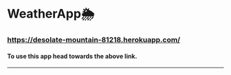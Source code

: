 # WeatherApp🌦

### https://desolate-mountain-81218.herokuapp.com/
#### To use this app head towards the above link.
---


